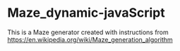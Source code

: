# Maze_dynamic-javaScript
This is a Maze generator created with instructions from https://en.wikipedia.org/wiki/Maze_generation_algorithm
